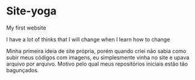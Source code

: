 # Site-yoga
My first website

I have a lot of thinks that I will change when I learn how to change 

Minha primeira ideia de site própria, porém quando criei não sabia como subir meus códigos com imagens, eu simplesmente vinha no site e upava arquivo por arquivo. Motivo pelo qual meus repositórios iniciais estão tão bagunçados.
